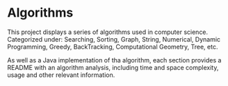# Algorithms
This project displays a series of algorithms used in computer science. Categorized under: Searching, Sorting, Graph, String, Numerical, Dynamic Programming, Greedy, BackTracking, Computational Geometry, Tree, etc.

As well as a Java implementation of tha algorithm, each section provides a README with an algorithm analysis, including  time and space complexity, usage and other relevant information.
